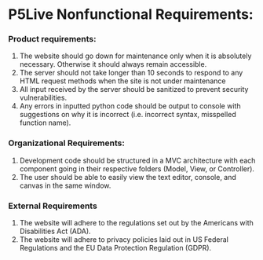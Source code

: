 # P5Live Nonfunctional Requirements:

### Product requirements:

1. The website should go down for maintenance only when it is absolutely necessary. Otherwise it should always remain accessible.
2. The server should not take longer than 10 seconds to respond to any HTML request methods when the site is not under maintenance
3. All input received by the server should be sanitized to prevent security vulnerabilities.
4. Any errors in inputted python code should be output to console with suggestions on why it is incorrect (i.e. incorrect syntax, misspelled function name).

### Organizational Requirements:

1. Development code should be structured in a MVC architecture with each component going in their respective folders (Model, View, or Controller).
2. The user should be able to easily view the text editor, console, and canvas in the same window.

### External Requirements

1. The website will adhere to the regulations set out by the Americans with Disabilities Act (ADA).
2. The website will adhere to privacy policies laid out in US Federal Regulations and the EU Data Protection Regulation (GDPR).
